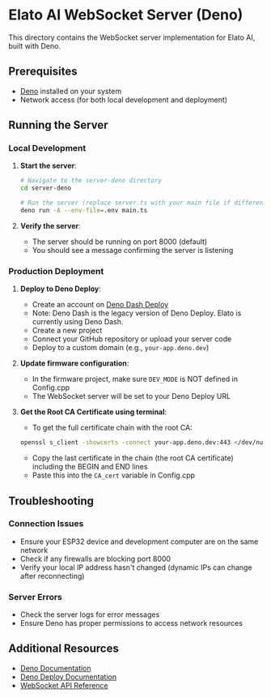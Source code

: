 # Elato AI WebSocket Server (Deno)

This directory contains the WebSocket server implementation for Elato AI, built with Deno.

## Prerequisites

- [Deno](https://deno.land/) installed on your system
- Network access (for both local development and deployment)

## Running the Server

### Local Development

1. **Start the server**:
   ```bash
   # Navigate to the server-deno directory
   cd server-deno
   
   # Run the server (replace server.ts with your main file if different)
   deno run -A --env-file=.env main.ts
   ```

2. **Verify the server**:
   - The server should be running on port 8000 (default)
   - You should see a message confirming the server is listening

### Production Deployment

1. **Deploy to Deno Deploy**:
   - Create an account on [Deno Dash Deploy](https://dash.deno.com/account/overview)
   - Note: Deno Dash is the legacy version of Deno Deploy. Elato is currently using Deno Dash.
   - Create a new project
   - Connect your GitHub repository or upload your server code
   - Deploy to a custom domain (e.g., `your-app.deno.dev`)

2. **Update firmware configuration**:
   - In the firmware project, make sure `DEV_MODE` is NOT defined in Config.cpp
   - The WebSocket server will be set to your Deno Deploy URL

3. **Get the Root CA Certificate using terminal**:
   - To get the full certificate chain with the root CA:
   ```bash
   openssl s_client -showcerts -connect your-app.deno.dev:443 </dev/null
   ```
   - Copy the last certificate in the chain (the root CA certificate) including the BEGIN and END lines
   - Paste this into the `CA_cert` variable in Config.cpp

## Troubleshooting

### Connection Issues
- Ensure your ESP32 device and development computer are on the same network
- Check if any firewalls are blocking port 8000
- Verify your local IP address hasn't changed (dynamic IPs can change after reconnecting)

### Server Errors
- Check the server logs for error messages
- Ensure Deno has proper permissions to access network resources

## Additional Resources

- [Deno Documentation](https://docs.deno.com/runtime/)
- [Deno Deploy Documentation](https://docs.deno.com/deploy/manual/)
- [WebSocket API Reference](https://developer.mozilla.org/en-US/docs/Web/API/WebSocket)
